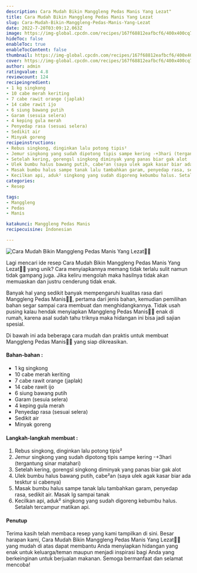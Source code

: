 ```yaml
---
description: Cara Mudah Bikin Manggleng Pedas Manis Yang Lezat"
title: Cara Mudah Bikin Manggleng Pedas Manis Yang Lezat
slug: Cara-Mudah-Bikin-Manggleng-Pedas-Manis-Yang-Lezat
date: 2022-7-20T03:09:12.063Z
image: https://img-global.cpcdn.com/recipes/167f68812eafbcf6/400x400cq70/photo.jpg
hideToc: false
enableToc: true
enableTocContent: false
thumbnail: https://img-global.cpcdn.com/recipes/167f68812eafbcf6/400x400cq70/photo.jpg
cover: https://img-global.cpcdn.com/recipes/167f68812eafbcf6/400x400cq70/photo.jpg
author: admin
ratingvalue: 4.8
reviewcount: 124
recipeingredient:
- 1 kg singkong
- 10 cabe merah keriting
- 7 cabe rawit orange (japlak)
- 14 cabe rawit ijo
- 6 siung bawang putih
- Garam (sesuia selera)
- 4 keping gula merah
- Penyedap rasa (sesuai selera)
- Sedikit air
- Minyak goreng
recipeinstructions:
- Rebus singkong, dinginkan lalu potong tipis²
- Jemur singkong yang sudah dipotong tipis sampe kering -+3hari (tergantung sinar matahari)
- Setelah kering, gorengsl singkong diminyak yang panas biar gak alot
- Ulek bumbu halus bawang putih, cabe²an (saya ulek agak kasar biar ada tesktur si cabenya)
- Masak bumbu halus sampe tanak lalu tambahkan garam, penyedap rasa, sedikit air. Masak lg sampai tanak
- Kecilkan api, aduk² singkong yang sudah digoreng kebumbu halus. Setalah tercampur matikan api.
categories:
- Resep

tags:
- Manggleng
- Pedas
- Manis

katakunci: Manggleng Pedas Manis
recipecuisine: Indonesian

---
```


![Cara Mudah Bikin Manggleng Pedas Manis Yang Lezat👩‍🍳](https://img-global.cpcdn.com/recipes/167f68812eafbcf6/400x400cq70/photo.jpg)

Lagi mencari ide resep Cara Mudah Bikin Manggleng Pedas Manis Yang Lezat👩‍🍳 yang unik? Cara menyiapkannya memang tidak terlalu sulit namun tidak gampang juga. Jika keliru mengolah maka hasilnya tidak akan memuaskan dan justru cenderung tidak enak.

Banyak hal yang sedikit banyak mempengaruhi kualitas rasa dari Manggleng Pedas Manis👩‍🍳, pertama dari jenis bahan, kemudian pemilihan bahan segar sampai cara membuat dan menghidangkannya. Tidak usah pusing kalau hendak menyiapkan Manggleng Pedas Manis👩‍🍳 enak di rumah, karena asal sudah tahu triknya maka hidangan ini bisa jadi sajian spesial.

Di bawah ini ada beberapa cara mudah dan praktis untuk membuat Manggleng Pedas Manis👩‍🍳 yang siap dikreasikan.

<!--inarticleads1-->

#### Bahan-bahan :

- 1 kg singkong
- 10 cabe merah keriting
- 7 cabe rawit orange (japlak)
- 14 cabe rawit ijo
- 6 siung bawang putih
- Garam (sesuia selera)
- 4 keping gula merah
- Penyedap rasa (sesuai selera)
- Sedikit air
- Minyak goreng

<!--inarticleads2-->

#### Langkah-langkah membuat :

1. Rebus singkong, dinginkan lalu potong tipis²
1. Jemur singkong yang sudah dipotong tipis sampe kering -+3hari (tergantung sinar matahari)
1. Setelah kering, gorengsl singkong diminyak yang panas biar gak alot
1. Ulek bumbu halus bawang putih, cabe²an (saya ulek agak kasar biar ada tesktur si cabenya)
1. Masak bumbu halus sampe tanak lalu tambahkan garam, penyedap rasa, sedikit air. Masak lg sampai tanak
1. Kecilkan api, aduk² singkong yang sudah digoreng kebumbu halus. Setalah tercampur matikan api.

#### Penutup

Terima kasih telah membaca resep yang kami tampilkan di sini. Besar harapan kami, Cara Mudah Bikin Manggleng Pedas Manis Yang Lezat👩‍🍳 yang mudah di atas dapat membantu Anda menyiapkan hidangan yang enak untuk keluarga/teman maupun menjadi inspirasi bagi Anda yang berkeinginan untuk berjualan makanan. Semoga bermanfaat dan selamat mencoba!